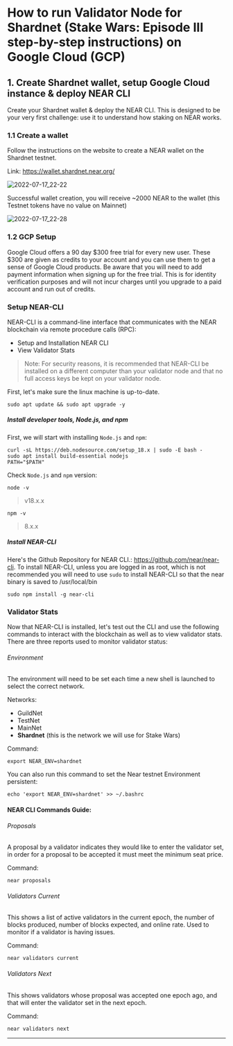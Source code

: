 # How to run Validator Node for Shardnet (Stake Wars: Episode III step-by-step instructions) on Google Cloud (GCP)

## 1. Create Shardnet wallet, setup Google Cloud instance & deploy NEAR CLI

Create your Shardnet wallet & deploy the NEAR CLI. This is designed to be your very first challenge: use it to understand how staking on NEAR works.

### 1.1 Create a wallet
Follow the instructions on the website to create a NEAR wallet on the Shardnet testnet.

Link: https://wallet.shardnet.near.org/

![2022-07-17_22-22](https://user-images.githubusercontent.com/46512075/179482781-e264a375-e0dd-41e7-903b-1c04207ecb7f.png)

Successful wallet creation, you will receive ~2000 NEAR to the wallet (this Testnet tokens have no value on Mainnet)

![2022-07-17_22-28](https://user-images.githubusercontent.com/46512075/179482825-5f6954f0-60b1-468b-9b8f-6fa6c2cc8731.png)

### 1.2 GCP Setup

Google Cloud offers a 90 day $300 free trial for every new user. These $300 are given as credits to your account and you can use them to get a sense of Google Cloud products. Be aware that you will need to add payment information when signing up for the free trial. This is for identity verification purposes and will not incur charges until you upgrade to a paid account and run out of credits.



### Setup NEAR-CLI

NEAR-CLI is a command-line interface that communicates with the NEAR blockchain via remote procedure calls (RPC):

* Setup and Installation NEAR CLI
* View Validator Stats

> Note: For security reasons, it is recommended that NEAR-CLI be installed on a different computer than your validator node and that no full access keys be kept on your validator node.

First, let's make sure the linux machine is up-to-date.
```
sudo apt update && sudo apt upgrade -y
```

##### Install developer tools, Node.js, and npm
First, we will start with installing `Node.js` and `npm`:
```
curl -sL https://deb.nodesource.com/setup_18.x | sudo -E bash -  
sudo apt install build-essential nodejs
PATH="$PATH"
```

Check `Node.js` and `npm` version:
```
node -v
```
> v18.x.x

```
npm -v
```
> 8.x.x


##### Install NEAR-CLI
Here's the Github Repository for NEAR CLI.: https://github.com/near/near-cli. To install NEAR-CLI, unless you are logged in as root, which is not recommended you will need to use `sudo` to install NEAR-CLI so that the near binary is saved to /usr/local/bin

```
sudo npm install -g near-cli
```
### Validator Stats

Now that NEAR-CLI is installed, let's test out the CLI and use the following commands to interact with the blockchain as well as to view validator stats. There are three reports used to monitor validator status:


###### Environment
The environment will need to be set each time a new shell is launched to select the correct network.

Networks:
- GuildNet
- TestNet
- MainNet
- **Shardnet** (this is the network we will use for Stake Wars)

Command:
```
export NEAR_ENV=shardnet
```

You can also run this command to set the Near testnet Environment persistent:
```
echo 'export NEAR_ENV=shardnet' >> ~/.bashrc
```

#### NEAR CLI Commands Guide:

###### Proposals
A proposal by a validator indicates they would like to enter the validator set, in order for a proposal to be accepted it must meet the minimum seat price.

Command:
```
near proposals
```

###### Validators Current
This shows a list of active validators in the current epoch, the number of blocks produced, number of blocks expected, and online rate. Used to monitor if a validator is having issues.

Command:
```
near validators current
```

###### Validators Next
This shows validators whose proposal was accepted one epoch ago, and that will enter the validator set in the next epoch.

Command:
```
near validators next
```

---
